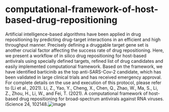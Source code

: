 # computational-framework-of-host-based-drug-repositioning
Artificial intelligence-based algorithms have been applied in drug repositioning by predicting drug-target interactions in an efficient and high throughput manner. Precisely defining a druggable target gene set is another crucial factor affecting the success rate of drug repositioning. Here, we present a workflow of in silico drug repositioning for host-based antivirals using specially defined targets, refined list of drug candidates and easily implemented computational framework. Based on the framework, we have identified barticinib as the top anti-SARS-Cov-2 candidate, which has been validated in large clinical trials and has received emergency approval.
For complete details on the use and execution of this protocol, please refer to (Li et al., 2021). 
Li, Z., Yao, Y., Cheng, X., Chen, Q., Zhao, W., Ma, S., Li, Z., Zhou, H., Li, W., and Fei, T. (2021). A computational framework of host-based drug repositioning for broad-spectrum antivirals against RNA viruses. iScience 24, 102148.![image](https://user-images.githubusercontent.com/45172469/118322826-542a9080-b532-11eb-9611-937c22c37bac.png)

